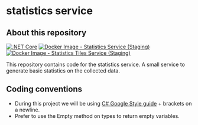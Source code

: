 # statistics service

## About this repository

[![.NET Core](https://github.com/bikedataproject/statistic-api/workflows/.NET%20Core/badge.svg)](https://github.com/bikedataproject/statistics-service/actions?query=workflow%3A%22.NET+Core%22)
[![Docker Image - Statistics Service (Staging)](https://github.com/bikedataproject/statistics-service/workflows/Docker%20Image%20-%20Statistics%20Service%20(Staging)/badge.svg)](https://github.com/bikedataproject/statistics-service/actions?query=workflow%3A%22Docker+Image+-+Statistics+Service+%28Staging%29%22)
[![Docker Image - Statistics Tiles Service (Staging)](https://github.com/bikedataproject/statistics-service/workflows/Docker%20Image%20-%20Statistics%20Tiles%20Service%20(Staging)/badge.svg)](https://github.com/bikedataproject/statistics-service/actions?query=workflow%3A%22Docker+Image+-+Statistics+Tiles+Service+%28Staging%29%22)

This repository contains code for the statistics service. A small service to generate basic statistics on the collected data. 

## Coding conventions

- During this project we will be using [C# Google Style guide](https://google.github.io/styleguide/csharp-style.html) + brackets on a newline.
- Prefer to use the Empty method on types to return empty variables.

